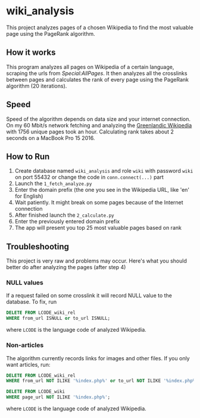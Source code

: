 # wiki_analysis

This project analyzes pages of a chosen Wikipedia to find the most valuable page
using the PageRank algorithm.

## How it works

This program analyzes all pages on Wikipedia of a certain language, scraping the
urls from _Special:AllPages_. It then analyzes all the crosslinks between pages
and calculates the rank of every page using the PageRank algorithm (20 
iterations).

## Speed

Speed of the algorithm depends on data size and your internet connection.
On my 60 Mbit/s network fetching and analyzing the
[Greenlandic Wikipedia](https://kl.wikipedia.org) with 1756 unique pages took an
hour. Calculating rank takes about 2 seconds on a MacBook Pro 15 2016.

## How to Run

1. Create database named `wiki_analysis` and role `wiki` with password `wiki` on
   port 55432 or change the code in `conn.connect(...)` part
2. Launch the `1_fetch_analyze.py`
3. Enter the domain prefix (the one you see in the Wikipedia URL, like 'en' for
   English)
4. Wait patiently. It might break on some pages because of the Internet 
   connection
5. After finished launch the `2_calculate.py`
6. Enter the previously entered domain prefix
7. The app will present you top 25 most valuable pages based on rank

## Troubleshooting

This project is very raw and problems may occur. Here's what you should better
do after analyzing the pages (after step 4)

### NULL values

If a request failed on some crosslink it will record NULL value to the database.
To fix, run

```sql
DELETE FROM LCODE_wiki_rel
WHERE from_url ISNULL or to_url ISNULL;
```

where `LCODE` is the language code of analyzed Wikipedia.

### Non-articles

The algorithm currently records links for images and other files. If you only
want articles, run:

```sql
DELETE FROM LCODE_wiki_rel
WHERE from_url NOT ILIKE '%index.php%' or to_url NOT ILIKE '%index.php%';

DELETE FROM LCODE_wiki
WHERE page_url NOT ILIKE '%index.php%';
```

where `LCODE` is the language code of analyzed Wikipedia.
